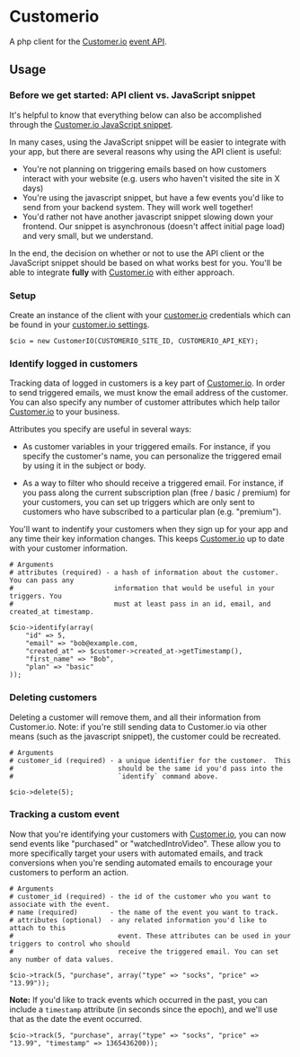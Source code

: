 # Customerio

A php client for the [Customer.io](http://customer.io) [event API](https://app.customer.io/api/docs/index.html).

## Usage

### Before we get started: API client vs. JavaScript snippet

It's helpful to know that everything below can also be accomplished
through the [Customer.io JavaScript snippet](http://customer.io/docs/basic-integration.html).

In many cases, using the JavaScript snippet will be easier to integrate with
your app, but there are several reasons why using the API client is useful:

* You're not planning on triggering emails based on how customers interact with
  your website (e.g. users who haven't visited the site in X days)
* You're using the javascript snippet, but have a few events you'd like to
  send from your backend system.  They will work well together!
* You'd rather not have another javascript snippet slowing down your frontend.
  Our snippet is asynchronous (doesn't affect initial page load) and very small, but we understand.

In the end, the decision on whether or not to use the API client or
the JavaScript snippet should be based on what works best for you.
You'll be able to integrate **fully** with [Customer.io](http://customer.io) with either approach.

### Setup

Create an instance of the client with your [customer.io](http://customer.io) credentials
which can be found in your [customer.io settings](https://app.customer.io/settings).

	$cio = new CustomerIO(CUSTOMERIO_SITE_ID, CUSTOMERIO_API_KEY);

### Identify logged in customers

Tracking data of logged in customers is a key part of [Customer.io](http://customer.io). In order to
send triggered emails, we must know the email address of the customer.  You can
also specify any number of customer attributes which help tailor [Customer.io](http://customer.io) to your
business.

Attributes you specify are useful in several ways:

* As customer variables in your triggered emails.  For instance, if you specify
the customer's name, you can personalize the triggered email by using it in the
subject or body.

* As a way to filter who should receive a triggered email.  For instance,
if you pass along the current subscription plan (free / basic / premium) for your customers, you can
set up triggers which are only sent to customers who have subscribed to a
particular plan (e.g. "premium").

You'll want to indentify your customers when they sign up for your app and any time their
key information changes. This keeps [Customer.io](http://customer.io) up to date with your customer information.

    # Arguments
    # attributes (required) - a hash of information about the customer. You can pass any
    #                         information that would be useful in your triggers. You 
    #                         must at least pass in an id, email, and created_at timestamp.

    $cio->identify(array(
    	"id" => 5,
	    "email" => "bob@example.com,
	    "created_at" => $customer->created_at->getTimestamp(),
	    "first_name" => "Bob",
	    "plan" => "basic"
    ));

### Deleting customers

Deleting a customer will remove them, and all their information from
Customer.io.  Note: if you're still sending data to Customer.io via
other means (such as the javascript snippet), the customer could be
recreated.

    # Arguments
    # customer_id (required) - a unique identifier for the customer.  This
    #                          should be the same id you'd pass into the
    #                          `identify` command above.

    $cio->delete(5);

### Tracking a custom event

Now that you're identifying your customers with [Customer.io](http://customer.io), you can now send events like
"purchased" or "watchedIntroVideo".  These allow you to more specifically target your users
with automated emails, and track conversions when you're sending automated emails to
encourage your customers to perform an action.

    # Arguments
    # customer_id (required) - the id of the customer who you want to associate with the event.
    # name (required)        - the name of the event you want to track.
    # attributes (optional)  - any related information you'd like to attach to this
    #                          event. These attributes can be used in your triggers to control who should
    #                          receive the triggered email. You can set any number of data values.

    $cio->track(5, "purchase", array("type" => "socks", "price" => "13.99"));

**Note:** If you'd like to track events which occurred in the past, you can include a `timestamp` attribute
(in seconds since the epoch), and we'll use that as the date the event occurred.

    $cio->track(5, "purchase", array("type" => "socks", "price" => "13.99", "timestamp" => 1365436200));